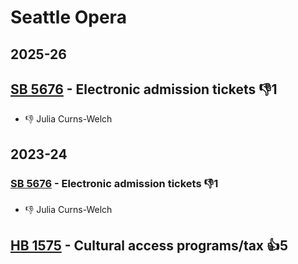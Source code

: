 # Seattle Opera
## 2025-26

## [SB 5676](/bill/2025-26/sb/5676/) - Electronic admission tickets  👎1 
* 👎 Julia Curns-Welch

## 2023-24

### [SB 5676](/bill/2023-24/sb/5676/) - Electronic admission tickets  👎1 
* 👎 Julia Curns-Welch

## [HB 1575](/bill/2023-24/hb/1575/) - Cultural access programs/tax 👍5  
